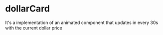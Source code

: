 # dollarCard
It's a implementation of an animated component that updates in every 30s with the current dollar price
